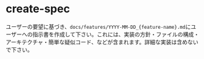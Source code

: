 # create-spec

ユーザーの要望に基づき、`docs/features/YYYY-MM-DD_{feature-name}.md`にユーザーへの指示書を作成して下さい。これには、実装の方針・ファイルの構成・アーキテクチャ・簡単な疑似コード、などが含まれます。詳細な実装は含めないで下さい。
